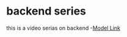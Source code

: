 # backend series
this is a video serias on backend 
-[Model Link](https://app.eraser.io/workspace/ajv2v7tUMIae8bvLC49v?origin=share)